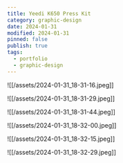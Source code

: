 ```yaml
---
title: Yeedi K650 Press Kit
category: graphic-design
date: 2024-01-31
modified: 2024-01-31
pinned: false
publish: true
tags:
  - portfolio
  - graphic-design
---
```


![[/assets/2024-01-31_18-31-16.jpeg]]

![[/assets/2024-01-31_18-31-29.jpeg]]

![[/assets/2024-01-31_18-31-44.jpeg]]

![[/assets/2024-01-31_18-32-00.jpeg]]

![[/assets/2024-01-31_18-32-15.jpeg]]

![[/assets/2024-01-31_18-32-29.jpeg]]

